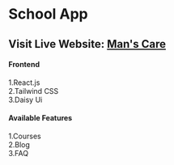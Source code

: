 # School App
## Visit Live Website: <a href= "https://mans-care.netlify.app/" target="_blank">Man's Care</a>

#### Frontend
 1.React.js </br>
 2.Tailwind CSS </br>
 3.Daisy Ui </br>
#### Available Features
 1.Courses </br>
 2.Blog </br>
 3.FAQ </br>
